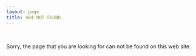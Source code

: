 ```yaml
---
layout: page
title: 404 NOT FOUND
---
```


<br>

Sorry, the page that you are looking for can not be found on this web site.